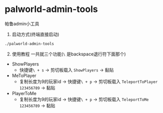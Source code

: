 # palworld-admin-tools
帕鲁admin小工具

1. 启动方式(终端直接启动)
```bash
./palworld-admin-tools 
```
2. 使用教程
一共就三个功能(`\` 是backspace退行符下面那个)
- ShowPlayers
  - 快捷键`\ + s` -> 剪切板载入 `ShowPlayers` -> 黏贴
- MeToPlayer
  - 复制长度为9的玩家id ->  快捷键`\ + p` -> 剪切板载入 `TeleportToPlayer 123456789` -> 黏贴
- PlayerToMe
  - 复制长度为9的玩家id ->  快捷键`\ + p` -> 剪切板载入 `TeleportToMe 123456789` -> 黏贴


